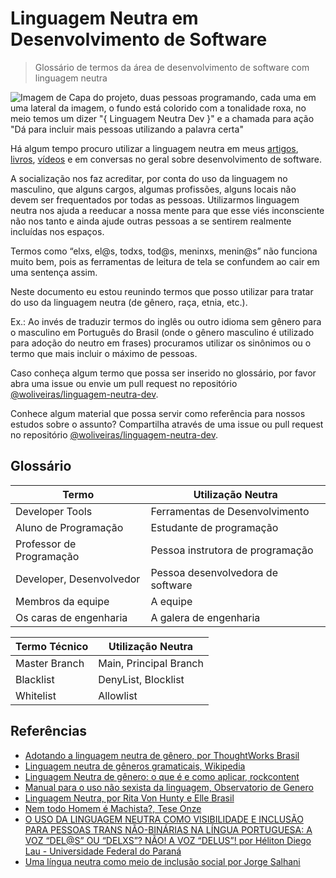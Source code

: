 # Linguagem Neutra em Desenvolvimento de Software

> Glossário de termos da área de desenvolvimento de software com linguagem neutra

![Imagem de Capa do projeto, duas pessoas programando, cada uma em uma lateral da imagem, o fundo está colorido com a tonalidade roxa, no meio temos um dizer "{ Linguagem Neutra Dev }" e a chamada para ação "Dá para incluir mais pessoas utilizando a palavra certa"](./linguagem-neutra-dev.png)

Há algum tempo procuro utilizar a linguagem neutra em meus [artigos](http://woliveiras.com.br/), [livros](https://www.casadocodigo.com.br/search?type=product&q=william+oliveira), [vídeos](https://www.youtube.com/channel/UCpfj7hUnNu4NcIqmusFdp5Q) e em conversas no geral sobre desenvolvimento de software.

A socialização nos faz acreditar, por conta do uso da linguagem no masculino, que alguns cargos, algumas profissões, alguns locais não devem ser frequentados por todas as pessoas. Utilizarmos linguagem neutra nos ajuda a reeducar a nossa mente para que esse viés inconsciente não nos tanto e ainda ajude outras pessoas a se sentirem realmente incluídas nos espaços.

Termos como “elxs, el@s, todxs, tod@s, meninxs, menin@s” não funciona muito bem, pois as ferramentas de leitura de tela se confundem ao cair em uma sentença assim.

Neste documento eu estou reunindo termos que posso utilizar para tratar do uso da linguagem neutra (de gênero, raça, etnia, etc.).

Ex.: Ao invés de traduzir termos do inglês ou outro idioma sem gênero para o masculino em Português do Brasil (onde o gênero masculino é utilizado para adoção do neutro em frases) procuramos utilizar os sinônimos ou o termo que mais incluir o máximo de pessoas.

Caso conheça algum termo que possa ser inserido no glossário, por favor abra uma issue ou envie um pull request no repositório [@woliveiras/linguagem-neutra-dev](https://github.com/woliveiras/linguagem-neutra-dev).

Conhece algum material que possa servir como referência para nossos estudos sobre o assunto? Compartilha através de uma issue ou pull request no repositório [@woliveiras/linguagem-neutra-dev](https://github.com/woliveiras/linguagem-neutra-dev).


## Glossário

| Termo | Utilização Neutra | 
| -- | -- |
| Developer Tools | Ferramentas de Desenvolvimento |
| Aluno de Programação | Estudante de programação |
| Professor de Programação | Pessoa instrutora de programação |
| Developer, Desenvolvedor | Pessoa desenvolvedora de software | 
| Membros da equipe | A equipe |
| Os caras de engenharia | A galera de engenharia |

| Termo Técnico | Utilização Neutra | 
| -- | -- |
| Master Branch | Main, Principal Branch |
| Blacklist | DenyList, Blocklist |
| Whitelist | Allowlist |

## Referências

- [Adotando a linguagem neutra de gênero, por ThoughtWorks Brasil](https://medium.com/coragem/adotando-a-linguagem-neutra-de-g%C3%AAnero-e509e6e4e06c)
- [Linguagem neutra de gêneros gramaticais, Wikipedia](https://pt.wikipedia.org/wiki/Linguagem_neutra_de_g%C3%AAneros_gramaticais)
- [Linguagem Neutra de gênero: o que é e como aplicar, rockcontent](https://comunidade.rockcontent.com/linguagem-neutra-de-genero/)
- [Manual para o uso não sexista da linguagem, Observatorio de Genero](http://www.observatoriodegenero.gov.br/menu/publicacoes/outros-artigos-e-publicacoes/manual-para-o-uso-nao-sexista-da-linguagem)
- [Linguagem Neutra, por Rita Von Hunty e Elle Brasil](https://www.youtube.com/watch?v=WAzsxxMMlIM)
- [Nem todo Homem é Machista?, Tese Onze](https://www.youtube.com/watch?v=MdoJnJTEj88)
-  [O USO DA LINGUAGEM NEUTRA COMO VISIBILIDADE E INCLUSÃO PARA PESSOAS TRANS NÃO-BINÁRIAS NA LÍNGUA PORTUGUESA: A VOZ “DEL@S” OU “DELXS”? NÃO! A VOZ “DELUS”! por Héliton Diego Lau - Universidade Federal do Paraná ](http://www.sies.uem.br/trabalhos/2017/3112.pdf)
- [Uma língua neutra como meio de inclusão social por Jorge Salhani](https://www2.faac.unesp.br/blog/obsmidia/2015/03/30/uma-lingua-neutra-como-meio-de-inclusao-social/)
